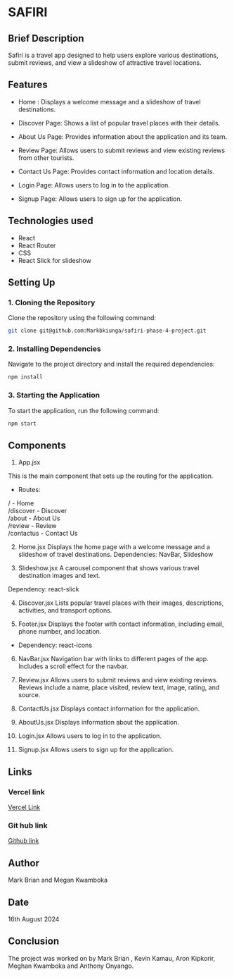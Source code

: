 # SAFIRI

## Brief Description

Safiri is a travel app designed to help users explore various destinations, submit reviews, and view a slideshow of attractive travel locations.

## Features

- Home : Displays a welcome message and a slideshow of travel destinations.

- Discover Page: Shows a list of popular travel places with their details.

- About Us Page: Provides information about the application and its team.

- Review Page: Allows users to submit reviews and view existing reviews from other tourists.

- Contact Us Page: Provides contact information and location details.

- Login Page: Allows users to log in to the application.

- Signup Page: Allows users to sign up for the application.

## Technologies used

- React
- React Router
- CSS
- React Slick for slideshow

## Setting Up

### 1. Cloning the Repository

Clone the repository using the following command:

```bash
git clone git@github.com:Markbkiunga/safiri-phase-4-project.git
```

### 2. Installing Dependencies

Navigate to the project directory and install the required dependencies:

```bash
npm install
```

### 3. Starting the Application

To start the application, run the following command:

```bash
npm start
```

## Components

1. App.jsx

This is the main component that sets up the routing for the application.

- Routes:

/ - Home
<br>
/discover - Discover
<br>
/about - About Us
<br>
/review - Review
<br>
/contactus - Contact Us

2. Home.jsx
   Displays the home page with a welcome message and a slideshow of travel destinations. Dependencies: NavBar, Slideshow

3. Slideshow.jsx
   A carousel component that shows various travel destination images and text.

Dependency: react-slick

4. Discover.jsx
   Lists popular travel places with their images, descriptions, activities, and transport options.

5. Footer.jsx
   Displays the footer with contact information, including email, phone number, and location.

- Dependency: react-icons

6. NavBar.jsx
   Navigation bar with links to different pages of the app. Includes a scroll effect for the navbar.

7. Review.jsx
   Allows users to submit reviews and view existing reviews. Reviews include a name, place visited, review text, image, rating, and source.

8. ContactUs.jsx
   Displays contact information for the application.

9. AboutUs.jsx
   Displays information about the application.

10. Login.jsx
    Allows users to log in to the application.

11. Signup.jsx
    Allows users to sign up for the application.

## Links

### Vercel link

[Vercel Link](https://safiri-phase-4-project.vercel.app/)

### Git hub link

[Github link ](https://github.com/Markbkiunga/safiri-phase-4-project)

## Author

Mark Brian and Megan Kwamboka

## Date

16th August 2024

## Conclusion

The project was worked on by Mark Brian , Kevin Kamau, Aron Kipkorir, Meghan Kwamboka and Anthony Onyango.
